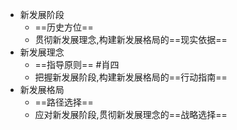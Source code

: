 - 新发展阶段
	- ==历史方位==
	- 贯彻新发展理念,构建新发展格局的==现实依据==
- 新发展理念 
	- ==指导原则== #肖四 
	- 把握新发展阶段,构建新发展格局的==行动指南== 
- 新发展格局
	- ==路径选择==
	- 应对新发展阶段,贯彻新发展理念的==战略选择==